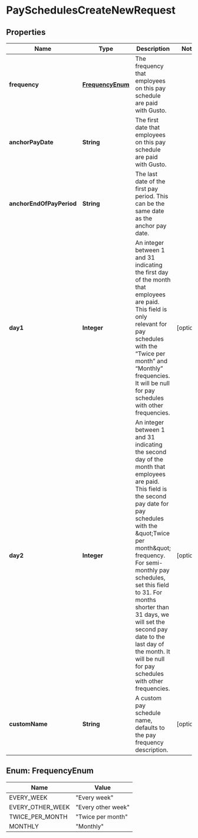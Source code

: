 

# PaySchedulesCreateNewRequest



## Properties

| Name | Type | Description | Notes |
|------------ | ------------- | ------------- | -------------|
|**frequency** | [**FrequencyEnum**](#FrequencyEnum) | The frequency that employees on this pay schedule are paid with Gusto. |  |
|**anchorPayDate** | **String** | The first date that employees on this pay schedule are paid with Gusto. |  |
|**anchorEndOfPayPeriod** | **String** | The last date of the first pay period. This can be the same date as the anchor pay date. |  |
|**day1** | **Integer** | An integer between 1 and 31 indicating the first day of the month that employees are paid. This field is only relevant for pay schedules with the “Twice per month” and “Monthly” frequencies. It will be null for pay schedules with other frequencies. |  [optional] |
|**day2** | **Integer** | An integer between 1 and 31 indicating the second day of the month that employees are paid. This field is the second pay date for pay schedules with the \&quot;Twice per month\&quot; frequency. For semi-monthly pay schedules, set this field to 31. For months shorter than 31 days, we will set the second pay date to the last day of the month. It will be null for pay schedules with other frequencies. |  [optional] |
|**customName** | **String** | A custom pay schedule name, defaults to the pay frequency description. |  [optional] |



## Enum: FrequencyEnum

| Name | Value |
|---- | -----|
| EVERY_WEEK | &quot;Every week&quot; |
| EVERY_OTHER_WEEK | &quot;Every other week&quot; |
| TWICE_PER_MONTH | &quot;Twice per month&quot; |
| MONTHLY | &quot;Monthly&quot; |



